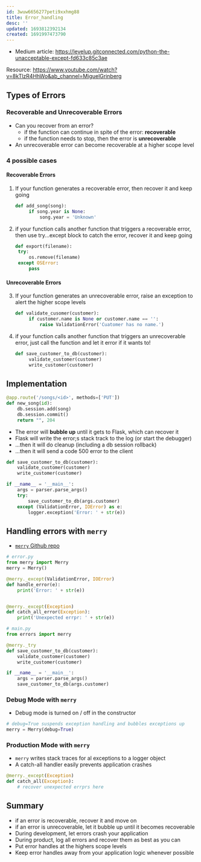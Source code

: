 ```yaml
---
id: 3wuw6656277peti9xxhmg88
title: Error_handling
desc: ''
updated: 1693812392134
created: 1691997473790
---
```




- Medium article: https://levelup.gitconnected.com/python-the-unacceptable-except-fd633c85c3ae

Resource: https://www.youtube.com/watch?v=8kTlzR4HhWo&ab_channel=MiguelGrinberg

## Types of Errors

### Recoverable and Unrecoverable Errors

- Can you recover from an error?
  - if the function can continue in spite of the error: **recoverable**
  - if the function needs to stop, then the error is **unrecoverable**
- An unrecoverable error can become recoverable at a higher scope level

### 4 possible cases

#### Recoverable Errors

1. If your function generates a recoverable error, then recover it and keep going

   ``` py
   def add_song(song):
        if song.year is None:
            song.year = 'Unknown'
   ```

2. if your function calls another function that triggers a recoverable error, then use try...except block to catch the error, recover it and keep going

   ``` py
   def export(filename):
    try:
        os.remove(filename)
    except OSError:
        pass

   ```

#### Unrecoverable Errors

3. If your function generates an unrecoverable error, raise an exception to alert the higher scope levels
   
   ```py
   def validate_cusomer(customer):
        if customer.name is None or customer.name == '':
            raise ValidationError('Cuatomer has no name.')
   ```

1. if your function calls another function that triggers an unrecoverable error, just call the function and let it error if it wants to!
   
   ``` py
   def save_customer_to_db(customer):
        validate_customer(customer)
        write_customer(customer)
   ```

## Implementation

```py
@app.route('/songs/<id>', methods=['PUT'])
def new_song(id):
    db.session.add(song)
    db.session.commit()
    return "", 204
```

- The error will **bubble up** until it gets to Flask, which can recover it
- Flask will write the error;s stack track to the log (or start the debugger)
- ...then it will do cleanup (including a db session rollback)
- ...then it will send a code 500 error to the client

``` py
def save_customer_to_db(customer):
    validate_customer(customer)
    write_customer(customer)

if __name__ = '__main__':
    args = parser.parse_args()
    try:
        save_customer_to_db(args.customer)
    except (ValidationError, IOError) as e:
        logger.exception('Error: ' + str(e))

```

## Handling errors with `merry`
- [`merry` Github repo](https://github.com/miguelgrinberg/merry/)

``` py
# error.py
from merry import Merry
merry = Merry()

@merry._except(ValidationError, IOError)
def handle_error(e):
    print('Error: ' + str(e))


@merry._except(Exception)
def catch_all_error(Exception):
    print('Unexpected errpr: ' + str(e))    

# main.py
from errors import merry

@merry._try
def save_customer_to_db(customer):
    validate_customer(customer)
    write_customer(customer)

if __name__ = '__main__':
    args = parser.parse_args()
    save_customer_to_db(args.customer)
```

### Debug Mode with `merry`

- Debug mode is turned on / off in the constructor

```py
# debug=True suspends exception handling and bubbles exceptions up
merry = Merry(debug=True)
```

### Production Mode with `merry`

- `merry` writes stack traces for al exceptions to a logger object
- A catch-all handler easily prevents application crashes
  
```py
@merry._except(Exception)
def catch_all(Exception):
    # recover unexpected errprs here 
```

## Summary

- if an error is recoverable, recover it and move on
- if an error is unrecoverable, let it bubble up until it becomes recoverable
- During development, let errors crash your application
- During product, log all errors and recover them as best as you can
- Put error handles at the highers scope levels
- Keep error handles away from your application logic whenever possible
